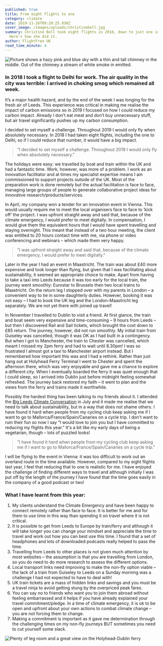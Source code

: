 ```yaml
---
published: true
title: From eight flights to one
category: climate
date: 2019-11-26T09:29:25.930Z
cover_image: /images/uploads/christinebell.jpg
summary: Christine Bell took eight flights in 2018, down to just one in 2019.
  Here's how she did it.
author: FlightFree UK
read_time_minute: 4
---
```

![Picture shows a hazy pink and blue sky with a thin and tall chimney in the middle. Out of the chimney a stream of white smoke in emitted. ](/images/uploads/tarun-rana-white-smoke.jpg "Photo credit: Tarun Rana (Source: Unsplash)")

### In 2018 I took a flight to Delhi for work. The air quality in the city was terrible: I arrived in choking smog which remained all week. 

It’s a major health hazard, and by the end of the week I was longing for the fresh air of Leeds. This experience was critical in making me realise the impact of carbon emissions so in 2019 I focused on how I could reduce my carbon impact. Already I don’t eat meat and don’t buy unnecessary stuff, but air travel significantly pushes up my carbon consumption.

I decided to set myself a challenge. Throughout 2019 I would only fly when absolutely necessary. In 2018 I had taken eight flights, including the one to Delhi, so if I could reduce that number, it would have a big impact.

> "I decided to set myself a challenge. Throughout 2019 I would only fly when absolutely necessary."

The holidays were easy: we travelled by boat and train within the UK and had a fantastic time. Work, however, was more of a problem. I work as an innovation facilitator and at times my specialist expertise means I am commissioned to support projects outside of the UK. Most of the preparation work is done remotely but the actual facilitation is face to face, managing large groups of people to generate collaborative project ideas for innovative research/products/services. 

In April, my company won a tender for an innovation event in Vienna. This would usually require me to meet the local organisers face to face to ‘kick off’ the project. I was upfront straight away and said that, because of the climate emergency, I would prefer to meet digitally. In compensation, I would give them the equivalent hours that I would have spent travelling and staying overnight. This meant that instead of a two hour meeting, the client was entitled to 20 hours contact time with me, via phone or video conferencing and webinars – which made them very happy. 

> "I was upfront straight away and said that, because of the climate emergency, I would prefer to meet digitally."

Later in the year I had an event in Maastricht. The train was about £40 more expensive and took longer than flying, but given that I was facilitating about sustainability, it seemed an appropriate choice to make. Apart from having to take a taxi into Leeds because it was too early for the local train, the journey went smoothly: Eurostar to Brussels then two local trains to Maastricht. On the return leg I stopped over with my parents in London – a convenient way to tie in some daughterly duties. However, booking it was not easy – I had to book the UK leg and the London-Maastricht leg separately. We are not yet there with joined up travel!

In November I travelled to Dublin to visit a friend. At first glance, the train and boat seem very expensive and time-consuming – 9 hours from Leeds – but then I discovered Rail and Sail tickets, which brought the cost down to £85 return. The journey, however, did not run smoothly. My initial train from Guiseley was cancelled, though it was OK as I had built in a contingency. But when I got to Manchester, the train to Chester was cancelled, which meant I missed my 2pm ferry and had to wait until 8.30pm! I was so frustrated I almost got a taxi to Manchester airport instead. But I remembered how important this was and I had a rethink. Rather than just hang out at Holyhead Ferry Terminal I went to Chester and spent the afternoon there, which was very enjoyable and gave me a chance to explore a different city. When I eventually boarded the ferry it was quiet enough that I could sleep, so I arrived into Dublin just before midnight feeling somewhat refreshed. The journey back restored my faith – it went to plan and the views from the ferry and trains made it worthwhile.

Possibly the hardest thing has been talking to my friends about it. I attended the [Big Leeds Climate Conversation](https://www.eventbrite.co.uk/e/the-big-leeds-climate-conversation-tickets-63554190294) in July and it made me realise that we need to talk about sustainability, but in a way that does not shame others. I have found it hard when people from my cycling club keep asking me if I want to go to Mallorca/France/Spain/Canaries on a cycle trip. I don't want to ruin their fun so now I say “I would love to join you but I have committed to reducing my flights this year.” It's a bit like my early days of being a vegetarian, though – lots of puzzled looks! 

> "I have found it hard when people from my cycling club keep asking me if I want to go to Mallorca/France/Spain/Canaries on a cycle trip."

I will be flying to the event in Vienna: it was too difficult to work out an overland route in the time available. However, compared to my eight flights last year, I feel that reducing that to one is realistic for me. I have enjoyed the challenge of finding different ways to travel and although initially I was put off by the length of the journey I have found that the time goes easily in the company of a good podcast or two!

### What I have learnt from this year:

1. My clients understand the Climate Emergency and have been happy to connect remotely rather than face to face. It is better for me and for them to use time in this way than spending it on travel where it is not critical.
2. It is possible to get from Leeds to Europe by train/ferry and although it will take longer you can change your mindset and appreciate the time to travel and work out how you can best use this time. I found that a set of headphones and lots of downloaded podcasts really helped to pass the time. 
3. Travelling from Leeds to other places is not given much attention by most websites – the assumption is that you are travelling from London, so you do need to do more research to assess the different options.
4. Local transport links need improving to make the non-fly option viable – the lack of a train from Guiseley to Leeds on a Sunday morning was a challenge I had not expected to have to deal with! 
5. UK train tickets are a mass of hidden links and savings and you must be a travel ninja to avoid getting stung by the overpriced peak fares.
6. You can say no to friends who want you to join them abroad without feeling embarrassed and it helps if you have already explained your travel commitment/pledge. In a time of climate emergency, it is ok to be open and upfront about your own actions to combat climate change – you are not forcing them to change. 
7. Making a commitment is important as it gave me determination through the challenging times on my non-fly journeys BUT sometimes you need to cut yourself some slack.

![](/images/uploads/christinebell.jpg "Plenty of leg room and a great view on the Holyhead-Dublin ferry")